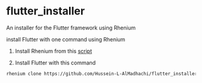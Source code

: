 # flutter_installer
An installer for the Flutter framework using Rhenium

install Flutter with one command using Rhenium

1. Install Rhenium from this [script](https://github.com/Hussein-L-AlMadhachi/Rhenium/releases/download/v0.2.1/install.sh)

2. Install Flutter with this command
``` sh
rhenium clone https://github.com/Hussein-L-AlMadhachi/flutter_installer.git
```

